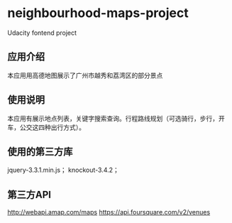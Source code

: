 # neighbourhood-maps-project
Udacity fontend project
## 应用介绍
本应用用高德地图展示了广州市越秀和荔湾区的部分景点
## 使用说明
本应用有展示地点列表，关键字搜索查询。行程路线规划（可选骑行，步行，开车，公交这四种出行方式）。
## 使用的第三方库
jquery-3.3.1.min.js；
knockout-3.4.2；
## 第三方API
http://webapi.amap.com/maps
https://api.foursquare.com/v2/venues
